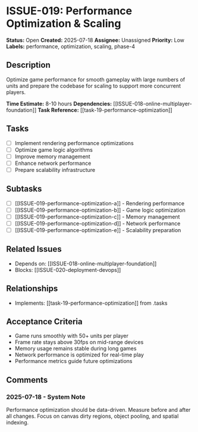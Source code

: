 # ISSUE-019: Performance Optimization & Scaling

**Status:** Open
**Created:** 2025-07-18
**Assignee:** Unassigned
**Priority:** Low
**Labels:** performance, optimization, scaling, phase-4

## Description
Optimize game performance for smooth gameplay with large numbers of units and prepare the codebase for scaling to support more concurrent players.

**Time Estimate:** 8-10 hours
**Dependencies:** [[ISSUE-018-online-multiplayer-foundation]]
**Task Reference:** [[task-19-performance-optimization]]

## Tasks
- [ ] Implement rendering performance optimizations
- [ ] Optimize game logic algorithms
- [ ] Improve memory management
- [ ] Enhance network performance
- [ ] Prepare scalability infrastructure

## Subtasks
- [ ] [[ISSUE-019-performance-optimization-a]] - Rendering performance
- [ ] [[ISSUE-019-performance-optimization-b]] - Game logic optimization
- [ ] [[ISSUE-019-performance-optimization-c]] - Memory management
- [ ] [[ISSUE-019-performance-optimization-d]] - Network performance
- [ ] [[ISSUE-019-performance-optimization-e]] - Scalability preparation

## Related Issues
- Depends on: [[ISSUE-018-online-multiplayer-foundation]]
- Blocks: [[ISSUE-020-deployment-devops]]

## Relationships
- Implements: [[task-19-performance-optimization]] from .tasks

## Acceptance Criteria
- Game runs smoothly with 50+ units per player
- Frame rate stays above 30fps on mid-range devices
- Memory usage remains stable during long games
- Network performance is optimized for real-time play
- Performance metrics guide future optimizations

## Comments
### 2025-07-18 - System Note
Performance optimization should be data-driven. Measure before and after all changes.
Focus on canvas dirty regions, object pooling, and spatial indexing.